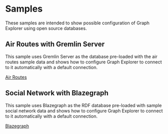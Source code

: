 # Samples

These samples are intended to show possible configuration of Graph Explorer
using open source databases.

## Air Routes with Gremlin Server

This sample uses Gremlin Server as the database pre-loaded with the air routes
sample data and shows how to configure Graph Explorer to connect to it
automatically with a default connection.

[Air Routes](./air_routes/readme.md)

## Social Network with Blazegraph

This sample uses Blazegraph as the RDF database pre-loaded with sample social network data and shows how to configure Graph Explorer to connect to it automatically with a default connection.

[Blazegraph](./blazegraph/readme.md)
